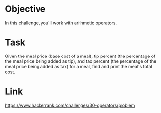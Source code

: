 # Objective
In this challenge, you'll work with arithmetic operators.

# Task
Given the meal price (base cost of a meal), tip percent (the percentage of the meal price being added as tip), and tax percent (the percentage of the meal price being added as tax) for a meal, find and print the meal's total cost.

# Link
https://www.hackerrank.com/challenges/30-operators/problem